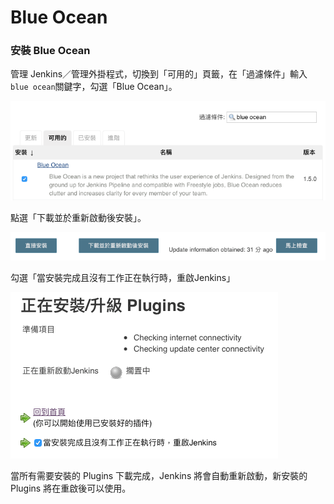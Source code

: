 # Blue Ocean

### 安裝 Blue Ocean

管理 Jenkins／管理外掛程式，切換到「可用的」頁籤，在「過濾條件」輸入 `blue ocean`關鍵字，勾選「Blue Ocean」。

![](.gitbook/assets/image%20%2867%29.png)

點選「下載並於重新啟動後安裝」。

![](.gitbook/assets/image%20%2863%29.png)

勾選「當安裝完成且沒有工作正在執行時，重啟Jenkins」

![](.gitbook/assets/image%20%2895%29.png)

當所有需要安裝的 Plugins 下載完成，Jenkins 將會自動重新啟動，新安裝的 Plugins 將在重啟後可以使用。

